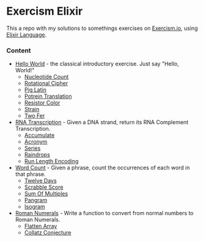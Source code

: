 # Exercism Elixir

This a repo with my solutions to somethings exercises on [Exercism.io](https://exercism.io), using [Elixir Language](https://https://elixir-lang.org/).

### Content

* [Hello World](https://github.com/DarkCode01/exercism-elixir/blob/develop/solutions/hello-world/hello_world.ex) - the classical introductory exercise. Just say "Hello, World!"
  * [Nucleotide Count](https://github.com/DarkCode01/exercism-elixir/blob/develop/solutions/hello-world/extras/nucleotide_count.ex)
  * [Rotational Cipher](https://github.com/DarkCode01/exercism-elixir/blob/develop/solutions/hello-world/extras/rotational_cipher.ex)
  * [Pig Latin](https://github.com/DarkCode01/exercism-elixir/blob/develop/solutions/hello-world/extras/pig_latin.ex)
  * [Potrein Translation](https://github.com/DarkCode01/exercism-elixir/blob/develop/solutions/hello-world/extras/potrein_translation.ex)
  * [Resistor Color](https://github.com/DarkCode01/exercism-elixir/blob/develop/solutions/hello-world/extras/resistor_color.ex)
  * [Strain](https://github.com/DarkCode01/exercism-elixir/blob/develop/solutions/hello-world/extras/strain.ex)
  * [Two Fer](https://github.com/DarkCode01/exercism-elixir/blob/develop/solutions/hello-world/extras/two_fer.ex)
* [RNA Transcription](https://github.com/DarkCode01/exercism-elixir/blob/develop/solutions/rna-transciption/rna_transcription.ex) - Given a DNA strand, return its RNA Complement Transcription.
  * [Accumulate](https://github.com/DarkCode01/exercism-elixir/blob/develop/solutions/rna-transciption/extras/accumulate.ex)
  * [Acronym](https://github.com/DarkCode01/exercism-elixir/blob/develop/solutions/rna-transciption/extras/acronym.ex)
  * [Series](https://github.com/DarkCode01/exercism-elixir/blob/develop/solutions/rna-transciption/extras/series.ex)
  * [Raindrops](https://github.com/DarkCode01/exercism-elixir/blob/develop/solutions/rna-transciption/extras/raindrops.ex)
  * [Run Length Encoding](https://github.com/DarkCode01/exercism-elixir/blob/develop/solutions/rna-transciption/extras/run_length_encoding.ex)
* [Word Count](https://github.com/DarkCode01/exercism-elixir/blob/develop/solutions/word-count/word_count.ex) - Given a phrase, count the occurrences of each word in that phrase.
  * [Twelve Days](https://github.com/DarkCode01/exercism-elixir/blob/develop/solutions/word-count/extras/twelve_days.ex)
  * [Scrabble Score](https://github.com/DarkCode01/exercism-elixir/blob/develop/solutions/word-count/extras/screabble_score.ex)
  * [Sum Of Multiples](https://github.com/DarkCode01/exercism-elixir/blob/develop/solutions/word-count/extras/sum_of_multiples.ex)
  * [Pangram](https://github.com/DarkCode01/exercism-elixir/blob/develop/solutions/word-count/extras/pangram.ex)
  * [Isogram](https://github.com/DarkCode01/exercism-elixir/blob/develop/solutions/word-count/extras/isogram.ex)
* [Roman Numerals](https://github.com/DarkCode01/exercism-elixir/blob/develop/solutions/roman-numerals/extras/roman_numerals.ex) - Write a function to convert from normal numbers to Roman Numerals.
  * [Flatten Array](https://github.com/DarkCode01/exercism-elixir/blob/develop/solutions/roman-numerals/extras/flatten_array.ex)
  * [Collatz Conjecture](https://github.com/DarkCode01/exercism-elixir/blob/develop/solutions/roman-numerals/extras/collatz_conjecture.ex)